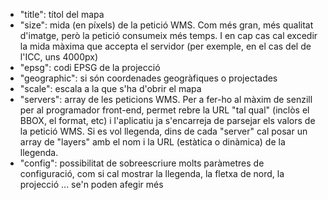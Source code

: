 - "title": títol del mapa
- "size": mida (en píxels) de la petició WMS. Com més gran, més qualitat d'imatge, però la petició consumeix més temps. I en cap cas cal excedir la mida màxima que accepta el servidor (per exemple, en el cas del de l'ICC, uns 4000px)
- "epsg": codi EPSG de la projecció
- "geographic": si són coordenades geogràfiques o projectades
- "scale": escala a la que s'ha d'obrir el mapa
- "servers": array de les peticions WMS. Per a fer-ho al màxim de senzill per al programador front-end, permet rebre la URL "tal qual" (inclòs el BBOX, el format, etc) i l'aplicatiu ja s'encarreja de parsejar els valors de la petició WMS. Si es vol llegenda, dins de cada "server" cal posar un array de "layers" amb el nom i la URL (estàtica o dinàmica) de la llegenda.
- "config": possibilitat de sobreescriure molts paràmetres de configuració, com si cal mostrar la llegenda, la fletxa de nord, la projecció ... se'n poden afegir més